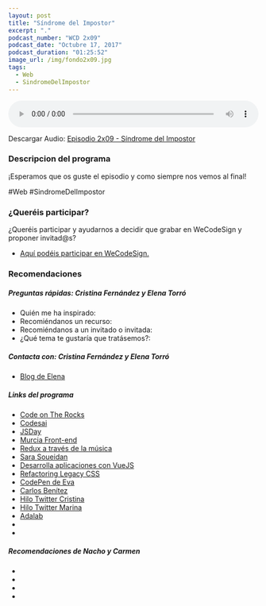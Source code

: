 ```yaml
---
layout: post
title: "Síndrome del Impostor"
excerpt: "."
podcast_number: "WCD 2x09"
podcast_date: "Octubre 17, 2017"
podcast_duration: "01:25:52"
image_url: /img/fondo2x09.jpg
tags: 
  - Web
  - SindromeDelImpostor
---
```


<audio src="http://www.podtrac.com/pts/" preload="auto" controls style="width: 100%;">
  <p>Tu navegador no implementa el elemento audio</p>
</audio>

<p>Descargar Audio: <a href="http://www.podtrac.com/pts/" title="Botón derecho del ratón, luego guardar enlace como...">Episodio 2x09 - Síndrome del Impostor</a></p>

<h3 class="post-title  post-heading">Descripcion del programa</h3>



¡Esperamos que os guste el episodio y como siempre nos vemos al final!
 
<div class="rule"></div>

#Web #SindromeDelImpostor

<div class="rule"></div>

<h3 class="post-title  post-heading">¿Queréis participar?</h3>

<p>¿Queréis participar y ayudarnos a decidir que grabar en WeCodeSign y proponer invitad@s?</p>

<ul>
  <li class="recomendacion"><a href="https://github.com/WeCodeSign/nuevos-episodios-e-invitades">Aquí podéis participar en WeCodeSign.</a></li>
</ul>

<div class="rule"></div>

<h3 class="post-title  post-heading">Recomendaciones</h3>

##### Preguntas rápidas: Cristina Fernández y Elena Torró

<ul>
  <li class="recomendacion"><span>Quién me ha inspirado: </span><a href=""></a></li>
  <li class="recomendacion"><span>Recomiéndanos un recurso: </span><a href=""></a></li>
  <li class="recomendacion"><span>Recomiéndanos a un invitado o invitada: </span><a href=""></a></li>
  <li class="recomendacion"><span>¿Qué tema te gustaría que tratásemos?: </span></li>
</ul>

##### Contacta con: Cristina Fernández y Elena Torró

<ul>
  <li class="recomendacion"><a href="https://elenatorro.github.io/">Blog de Elena</a></li>
</ul>

##### Links del programa

<ul>
  <li class="recomendacion"><a href="https://twitter.com/codeontherocks">Code on The Rocks</a></li>
  <li class="recomendacion"><a href="https://www.codesai.com">Codesai</a></li>
  <li class="recomendacion"><a href="http://2017.jsday.es/">JSDay</a></li>
  <li class="recomendacion"><a href="https://www.meetup.com/es-ES/Murcia-Frontend/">Murcia Front-end</a></li>
  <li class="recomendacion"><a href="https://www.todojs.com/redux-traves-la-musica-elena-torro/">Redux a través de la música</a></li>
  <li class="recomendacion"><a href="https://twitter.com/SaraSoueidan">Sara Soueidan</a></li>
  <li class="recomendacion"><a href="https://www.gitbook.com/@jdonsan">Desarrolla aplicaciones con VueJS</a></li>
  <li class="recomendacion"><a href="https://www.youtube.com/watch?v=nCPAFcMf8qc">Refactoring Legacy CSS</a></li>
  <li class="recomendacion"><a href="https://codepen.io/SoyEva">CodePen de Eva</a></li>
  <li class="recomendacion"><a href="https://twitter.com/etnassoft">Carlos Benítez</a></li>
  <li class="recomendacion"><a href="https://twitter.com/cristinafsanz/status/885603529167130624">Hilo Twitter Cristina</a></li>
  <li class="recomendacion"><a href="https://twitter.com/buenapava/status/850003345976823813">Hilo Twitter Marina</a></li>
  <li class="recomendacion"><a href="https://twitter.com/AdaLab_Digital">Adalab</a></li>
  <li class="recomendacion"><a href=""></a></li>
  <li class="recomendacion"><a href=""></a></li>
</ul>

##### Recomendaciones de Nacho y Carmen

<ul>
  <li class="recomendacion"><a href=""></a></li>
  <li class="recomendacion"><a href=""></a></li>
  <li class="recomendacion"><a href=""></a></li>
  <li class="recomendacion"><a href=""></a></li>
</ul>
